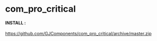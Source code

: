 # com_pro_critical
#### INSTALL : 
https://github.com/GJComponents/com_pro_critical/archive/master.zip